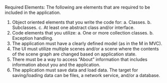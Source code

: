 Required Elements:  The following are elements that are required to be included in the application. 
1. Object oriented elements that you write the code for:
    a. Classes.
    b. Subclasses.
    c. At least one abstract class and/or interface.
2. Code elements that you utilize:
    a. One or more collection classes.
    b. Exception handling.
3. The application must have a clearly defined model (as in the M in MVC).
4. The UI must utilize multiple scenes and/or a scene where the contents of the scene graph are changed based on application state.
5. There must be a way to access “About” information that includes information about you and the application.
6. The application must save data and load data.  The target for saving/loading data can be files, a network service, and/or a database.

